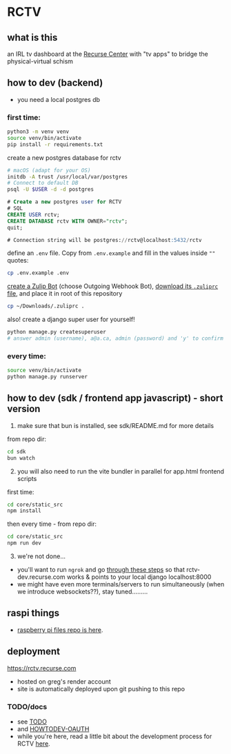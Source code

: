 # RCTV

## what is this

an IRL tv dashboard at the [Recurse Center](https://recurse.com/) with "tv apps" to bridge the physical-virtual schism

## how to dev (backend)

- you need a local postgres db

### first time:
```bash
python3 -m venv venv
source venv/bin/activate
pip install -r requirements.txt
```

create a new postgres database for rctv

```bash
# macOS (adapt for your OS)
initdb -A trust /usr/local/var/postgres
# Connect to default DB
psql -U $USER -d -d postgres
```

```sql
# Create a new postgres user for RCTV
# SQL
CREATE USER rctv;
CREATE DATABASE rctv WITH OWNER="rctv";
quit;

# Connection string will be postgres://rctv@localhost:5432/rctv
```

define an `.env` file. Copy from `.env.example` and fill in the values inside `""` quotes:

```bash
cp .env.example .env
```

[create a Zulip
Bot](https://zulip.com/api/deploying-bots#running-a-bot-using-the-zulip-botserver)
(choose Outgoing Webhook Bot), [download its `.zuliprc` file](https://zulip.com/api/api-keys), 
and place it in root of this repository

```bash
cp ~/Downloads/.zuliprc .
```

also! create a django super user for yourself!

```bash
python manage.py createsuperuser
# answer admin (username), a@a.ca, admin (password) and 'y' to confirm the bad password
```

### every time:
```bash
source venv/bin/activate
python manage.py runserver
```

## how to dev (sdk / frontend app javascript) - short version

1. make sure that bun is installed, see sdk/README.md for more details

from repo dir:
```bash
cd sdk
bun watch
```

2. you will also need to run the vite bundler in parallel for app.html frontend scripts

first time:
```bash
cd core/static_src
npm install
```

then every time - from repo dir:
```bash
cd core/static_src
npm run dev
```

3. we're not done...

- you'll want to run `ngrok` and go [through these steps](./docs/HOWTODEV-OAUTH.md) so that rctv-dev.recurse.com works & points to your local django localhost:8000
- we might have even more terminals/servers to run simultaneously (when we introduce websockets??), stay tuned.........

## raspi things

- [raspberry pi files repo is here](https://github.com/gregsadetsky/rctv-raspi).

## deployment

https://rctv.recurse.com

- hosted on greg's render account
- site is automatically deployed upon git pushing to this repo

### TODO/docs

- see [TODO](./docs/TODO.md)
- and [HOWTODEV-OAUTH](./docs/HOWTODEV-OAUTH.md)
- while you're here, read a little bit about the development process for RCTV [here](./docs/Screen%20Shot%202023-11-10%20at%206.06.17%20PM.png).
